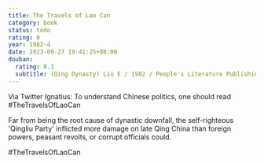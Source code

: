 ```yaml
---
title: The Travels of Lao Can
category: book
status: todo
rating: 0
year: 1982-4
date: 2023-09-27 19:41:25+08:00
douban:
  rating: 8.1
  subtitle: (Qing Dynasty) Liu E / 1982 / People's Literature Publishing House
---
```


Via Twitter Ignatius: To understand Chinese politics, one should read #TheTravelsOfLaoCan

Far from being the root cause of dynastic downfall, the self-righteous 'Qingliu Party' inflicted more damage on late Qing China than foreign powers, peasant revolts, or corrupt officials could.

#TheTravelsOfLaoCan
